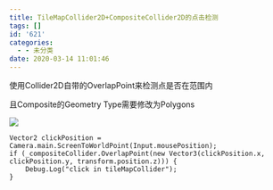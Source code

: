 ```yaml
---
title: TileMapCollider2D+CompositeCollider2D的点击检测
tags: []
id: '621'
categories:
  - - 未分类
date: 2020-03-14 11:01:46
---
```


使用Collider2D自带的OverlapPoint来检测点是否在范围内

且Composite的Geometry Type需要修改为Polygons

![](http://www.upcknox.com/wp-content/uploads/2020/03/微信截图_20200314110038.png)

```
Vector2 clickPosition = Camera.main.ScreenToWorldPoint(Input.mousePosition);
if (_compositeCollider.OverlapPoint(new Vector3(clickPosition.x, clickPosition.y, transform.position.z))) {
    Debug.Log("click in tileMapCollider");
}
```